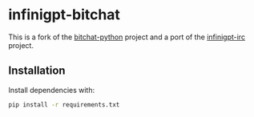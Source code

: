 # infinigpt-bitchat


This is a fork of the [bitchat-python](https://github.com/kaganisildak/bitchat-python) project and a port of the [infinigpt-irc](https://github.com/h1ddenpr0cess20/infinigpt-irc) project.

## Installation

Install dependencies with:

```bash
pip install -r requirements.txt
```
